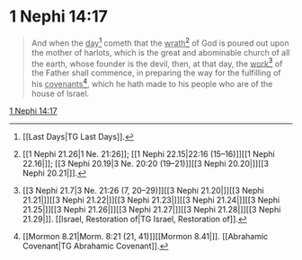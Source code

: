 # 1 Nephi 14:17

> And when the <u>day</u>[^a] cometh that the <u>wrath</u>[^b] of God is poured out upon the mother of harlots, which is the great and abominable church of all the earth, whose founder is the devil, then, at that day, the <u>work</u>[^c] of the Father shall commence, in preparing the way for the fulfilling of his <u>covenants</u>[^d], which he hath made to his people who are of the house of Israel.

[1 Nephi 14:17](https://www.churchofjesuschrist.org/study/scriptures/bofm/1-ne/14?lang=eng&id=p17#p17)


[^a]: [[Last Days|TG Last Days]].  
[^b]: [[1 Nephi 21.26|1 Ne. 21:26]]; [[1 Nephi 22.15|22:16 (15–16)]][[1 Nephi 22.16|]]; [[3 Nephi 20.19|3 Ne. 20:20 (19–21)]][[3 Nephi 20.20|]][[3 Nephi 20.21|]].  
[^c]: [[3 Nephi 21.7|3 Ne. 21:26 (7, 20–29)]][[3 Nephi 21.20|]][[3 Nephi 21.21|]][[3 Nephi 21.22|]][[3 Nephi 21.23|]][[3 Nephi 21.24|]][[3 Nephi 21.25|]][[3 Nephi 21.26|]][[3 Nephi 21.27|]][[3 Nephi 21.28|]][[3 Nephi 21.29|]]. [[Israel, Restoration of|TG Israel, Restoration of]].  
[^d]: [[Mormon 8.21|Morm. 8:21 (21, 41)]][[Mormon 8.41|]]. [[Abrahamic Covenant|TG Abrahamic Covenant]].  
